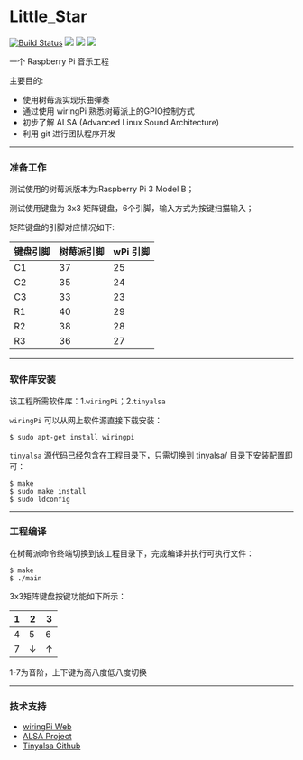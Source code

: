 Little_Star
===========


[![Build Status](https://travis-ci.org/stevenchen49/Little_Star.svg?branch=master)](https://travis-ci.org/stevenchen49/Little_Star.svg?branch=master)  ![](https://img.shields.io/badge/version-v1.0-519dd9.svg) ![](https://img.shields.io/badge/language-c-orange.svg) ![](https://img.shields.io/badge/platform-raspberryPi-lightgrey.svg)


一个 Raspberry Pi 音乐工程


主要目的:

 - 使用树莓派实现乐曲弹奏
 - 通过使用 wiringPi 熟悉树莓派上的GPIO控制方式
 - 初步了解 ALSA (Advanced Linux Sound Architecture)
 - 利用 git 进行团队程序开发

---

### 准备工作

测试使用的树莓派版本为:Raspberry Pi 3 Model B；

测试使用键盘为 3x3 矩阵键盘，6个引脚，输入方式为按键扫描输入；

矩阵键盘的引脚对应情况如下:


| 键盘引脚 | 树莓派引脚  |  wPi 引脚 |
| - | - | - |
| C1 |37 | 25|
| C2 |35 | 24 |
| C3 |33 | 23 |
| R1 |40 | 29 |
| R2 |38 | 28 |
| R3 |36 | 27 |

---

### 软件库安装

该工程所需软件库：1.`wiringPi`；2.`tinyalsa`

`wiringPi` 可以从网上软件源直接下载安装：

```
$ sudo apt-get install wiringpi
```

`tinyalsa` 源代码已经包含在工程目录下，只需切换到 tinyalsa/ 目录下安装配置即可：

```
$ make 
$ sudo make install
$ sudo ldconfig
```

---

### 工程编译
在树莓派命令终端切换到该工程目录下，完成编译并执行可执行文件：

```
$ make
$ ./main
```

3x3矩阵键盘按键功能如下所示：


| 1 | 2 | 3 |
| - | - | - |
| 4 | 5 | 6 |
| 7 | ↓ | ↑ |

1-7为音阶，上下键为高八度低八度切换

---

### 技术支持

* [wiringPi Web](http://wiringpi.com/)
* [ALSA Project](http://www.alsa-project.org/main/index.php/Main_Page)
* [Tinyalsa Github](https://github.com/tinyalsa/tinyalsa)
